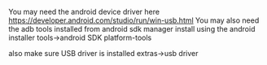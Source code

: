 You may need the android device driver here
https://developer.android.com/studio/run/win-usb.html
You may also need the adb tools installed from android sdk manager
install using the android installer
tools->android SDK platform-tools

also make sure USB driver is installed
extras->usb driver

